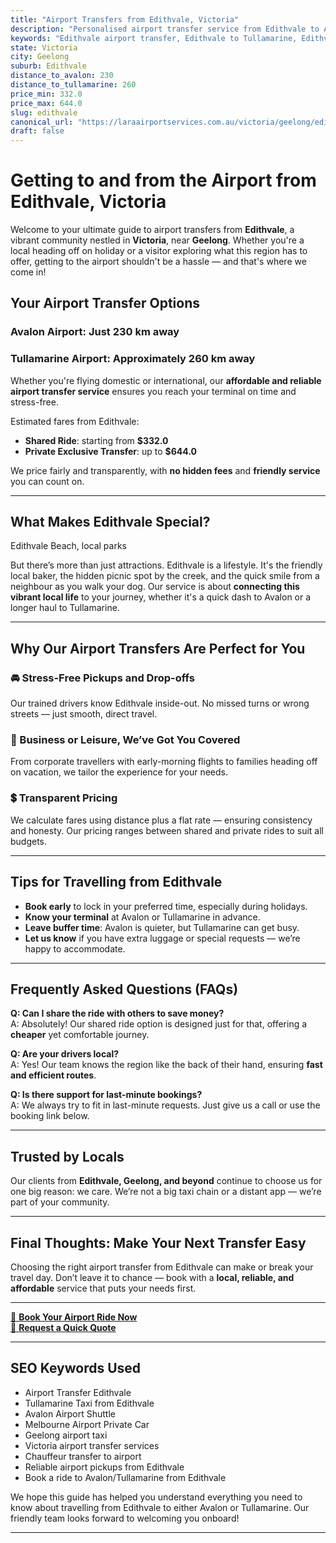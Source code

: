 ```yaml
---
title: "Airport Transfers from Edithvale, Victoria"
description: "Personalised airport transfer service from Edithvale to Avalon and Tullamarine airports. Enjoy a smooth, affordable ride with us!"
keywords: "Edithvale airport transfer, Edithvale to Tullamarine, Edithvale to Avalon, airport taxi Edithvale, private airport transfer Edithvale, shared ride Edithvale, Edithvale transfers, airport shuttle Edithvale, book Edithvale airport taxi, affordable Edithvale airport transfer, Edithvale airport transfer service, airport transfer Geelong, airport transfer Melbourne, Melbourne airport taxi, airport transfers Victoria, Tullamarine airport shuttle, Avalon airport transfers, Melbourne private transfer, airport transport services Melbourne"
state: Victoria
city: Geelong
suburb: Edithvale
distance_to_avalon: 230
distance_to_tullamarine: 260
price_min: 332.0
price_max: 644.0
slug: edithvale
canonical_url: "https://laraairportservices.com.au/victoria/geelong/edithvale/"
draft: false
---
```


# Getting to and from the Airport from Edithvale, Victoria

Welcome to your ultimate guide to airport transfers from **Edithvale**, a vibrant community nestled in **Victoria**, near **Geelong**. Whether you're a local heading off on holiday or a visitor exploring what this region has to offer, getting to the airport shouldn't be a hassle — and that's where we come in!

## Your Airport Transfer Options

### Avalon Airport: Just 230 km away  
### Tullamarine Airport: Approximately 260 km away

Whether you're flying domestic or international, our **affordable and reliable airport transfer service** ensures you reach your terminal on time and stress-free.

Estimated fares from Edithvale:
- **Shared Ride**: starting from **$332.0**
- **Private Exclusive Transfer**: up to **$644.0**

We price fairly and transparently, with **no hidden fees** and **friendly service** you can count on.

---

## What Makes Edithvale Special?

Edithvale Beach, local parks

But there’s more than just attractions. Edithvale is a lifestyle. It's the friendly local baker, the hidden picnic spot by the creek, and the quick smile from a neighbour as you walk your dog. Our service is about **connecting this vibrant local life** to your journey, whether it's a quick dash to Avalon or a longer haul to Tullamarine.

---

## Why Our Airport Transfers Are Perfect for You

### 🚘 Stress-Free Pickups and Drop-offs
Our trained drivers know Edithvale inside-out. No missed turns or wrong streets — just smooth, direct travel.

### 💼 Business or Leisure, We’ve Got You Covered
From corporate travellers with early-morning flights to families heading off on vacation, we tailor the experience for your needs.

### 💲 Transparent Pricing
We calculate fares using distance plus a flat rate — ensuring consistency and honesty. Our pricing ranges between shared and private rides to suit all budgets.

---

## Tips for Travelling from Edithvale

- **Book early** to lock in your preferred time, especially during holidays.
- **Know your terminal** at Avalon or Tullamarine in advance.
- **Leave buffer time**: Avalon is quieter, but Tullamarine can get busy.
- **Let us know** if you have extra luggage or special requests — we’re happy to accommodate.

---

## Frequently Asked Questions (FAQs)

**Q: Can I share the ride with others to save money?**  
A: Absolutely! Our shared ride option is designed just for that, offering a **cheaper** yet comfortable journey.

**Q: Are your drivers local?**  
A: Yes! Our team knows the region like the back of their hand, ensuring **fast and efficient routes**.

**Q: Is there support for last-minute bookings?**  
A: We always try to fit in last-minute requests. Just give us a call or use the booking link below.

---

## Trusted by Locals

Our clients from **Edithvale, Geelong, and beyond** continue to choose us for one big reason: we care. We’re not a big taxi chain or a distant app — we’re part of your community.

---

## Final Thoughts: Make Your Next Transfer Easy

Choosing the right airport transfer from Edithvale can make or break your travel day. Don’t leave it to chance — book with a **local, reliable, and affordable** service that puts your needs first.

---

[📅 **Book Your Airport Ride Now**](https://laraairportservices.square.site/s/appointments)  
[📧 **Request a Quick Quote**](https://laraairportservices.square.site/contact-us)

---

## SEO Keywords Used
- Airport Transfer Edithvale
- Tullamarine Taxi from Edithvale
- Avalon Airport Shuttle
- Melbourne Airport Private Car
- Geelong airport taxi
- Victoria airport transfer services
- Chauffeur transfer to airport
- Reliable airport pickups from Edithvale
- Book a ride to Avalon/Tullamarine from Edithvale

We hope this guide has helped you understand everything you need to know about travelling from Edithvale to either Avalon or Tullamarine. Our friendly team looks forward to welcoming you onboard!

---
